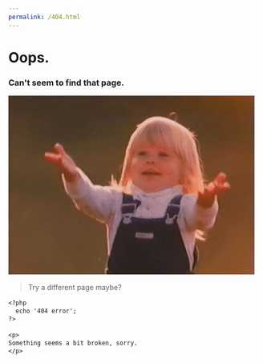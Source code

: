 ```yaml
---
permalink: /404.html
---
```

# Oops.
### Can't seem to find that page.

![](ball.gif)

> Try a different page maybe?

    <?php
      echo '404 error';
    ?>
    
    <p>
    Something seems a bit broken, sorry.
    </p>
